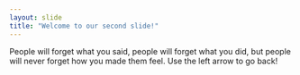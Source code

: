 ```yaml
---
layout: slide
title: "Welcome to our second slide!"
---
```

People will forget what you said, people will forget what you did, but people will never forget how you made them feel.
Use the left arrow to go back!
